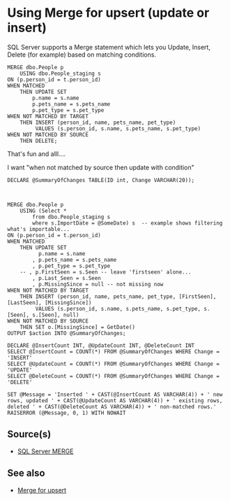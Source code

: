 ﻿# Using Merge for upsert (update or insert)

SQL Server supports a Merge statement which lets you Update, Insert, Delete (for example) based on matching conditions.

	MERGE dbo.People p
		USING dbo.People_staging s
	ON (p.person_id = t.person_id)
	WHEN MATCHED
		THEN UPDATE SET
			p.name = s.name
			p.pets_name = s.pets_name
			p.pet_type = s.pet_type
	WHEN NOT MATCHED BY TARGET
		THEN INSERT (person_id, name, pets_name, pet_type)
			 VALUES (s.person_id, s.name, s.pets_name, s.pet_type)
	WHEN NOT MATCHED BY SOURCE
		THEN DELETE;

That's fun and alll....

I want "when not matched by source then update with condition"

	DECLARE @SummaryOfChanges TABLE(ID int, Change VARCHAR(20));



	MERGE dbo.People p
		USING (Select *
			from dbo.People_staging s
			where s.ImportDate = @SomeDate) s  -- example shows filtering what's importable...
	ON (p.person_id = t.person_id)
	WHEN MATCHED
		THEN UPDATE SET
			  p.name = s.name
			, p.pets_name = s.pets_name
			, p.pet_type = s.pet_type
		-- , p.FirstSeen = s.Seen -- leave 'firstseen' alone...
			, p.Last_Seen = s.Seen
			, p.MissingSince = null -- not missing now
	WHEN NOT MATCHED BY TARGET
		THEN INSERT (person_id, name, pets_name, pet_type, [FirstSeen], [LastSeen], [MissingSince])
			 VALUES (s.person_id, s.name, s.pets_name, s.pet_type, s.[Seen], s.[Seen], null)
	WHEN NOT MATCHED BY SOURCE
		THEN SET o.[MissingSince] = GetDate()
	OUTPUT $action INTO @SummaryOfChanges;

	DECLARE @InsertCount INT, @UpdateCount INT, @DeleteCount INT
	SELECT @InsertCount = COUNT(*) FROM @SummaryOfChanges WHERE Change = 'INSERT'
	SELECT @UpdateCount = COUNT(*) FROM @SummaryOfChanges WHERE Change = 'UPDATE'
	SELECT @DeleteCount = COUNT(*) FROM @SummaryOfChanges WHERE Change = 'DELETE'

	SET @Message = 'Inserted ' + CAST(@InsertCount AS VARCHAR(4)) + ' new rows, updated ' + CAST(@UpdateCount AS VARCHAR(4)) + ' existing rows, deleted ' + CAST(@DeleteCount AS VARCHAR(4)) + ' non-matched rows.'
	RAISERROR (@Message, 0, 1) WITH NOWAIT





## Source(s)

- [SQL Server MERGE](https://www.sqlservertutorial.net/sql-server-basics/sql-server-merge/)

## See also

- [Merge for upsert](../sql_server/merge_for_upsert.md)
